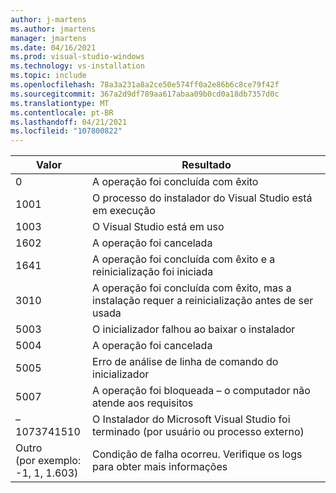 ```yaml
---
author: j-martens
ms.author: jmartens
manager: jmartens
ms.date: 04/16/2021
ms.prod: visual-studio-windows
ms.technology: vs-installation
ms.topic: include
ms.openlocfilehash: 78a3a231a8a2ce50e574ff0a2e86b6c8ce79f42f
ms.sourcegitcommit: 367a2d9df789aa617abaa09b0cd0a18db7357d0c
ms.translationtype: MT
ms.contentlocale: pt-BR
ms.lasthandoff: 04/21/2021
ms.locfileid: "107800822"
---
```

| **Valor** | **Resultado** |
| --------- | ---------- |
| 0 | A operação foi concluída com êxito |
| 1001 | O processo do instalador do Visual Studio está em execução |
| 1003 | O Visual Studio está em uso |
| 1602 | A operação foi cancelada |
| 1641 | A operação foi concluída com êxito e a reinicialização foi iniciada |
| 3010 | A operação foi concluída com êxito, mas a instalação requer a reinicialização antes de ser usada |
| 5003 | O inicializador falhou ao baixar o instalador |
| 5004 | A operação foi cancelada |
| 5005 | Erro de análise de linha de comando do inicializador |
| 5007 | A operação foi bloqueada – o computador não atende aos requisitos |
| –1073741510 | O Instalador do Microsoft Visual Studio foi terminado (por usuário ou processo externo) |
| Outro<br>(por exemplo:<br>-1, 1, 1.603) | Condição de falha ocorreu. Verifique os logs para obter mais informações |
